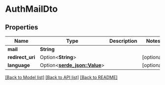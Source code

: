 # AuthMailDto

## Properties

Name | Type | Description | Notes
------------ | ------------- | ------------- | -------------
**mail** | **String** |  | 
**redirect_uri** | Option<**String**> |  | [optional]
**language** | Option<[**serde_json::Value**](.md)> |  | [optional]

[[Back to Model list]](../README.md#documentation-for-models) [[Back to API list]](../README.md#documentation-for-api-endpoints) [[Back to README]](../README.md)



